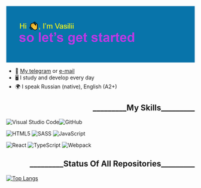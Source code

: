 <img align="center" src="https://github.com/doctap/doctap/blob/main/header.png" alt="image">

<ul>
  <li>📩 <a href="https://t.me/step_forward_vn">My telegram</a> or <a href="https://vasilij.alexsandrovich@gmail.com">e-mail</a></li>
  <li>🖥 I study and develop every day</li>
  <li>🌍 I speak Russian (native), English (A2+)</li>
</ul>

<h2 align="end">_________My Skills_________</h2>

![Visual Studio Code](https://img.shields.io/badge/Visual%20Studio%20Code-0078d7.svg?style=for-the-badge&logo=visual-studio-code&logoColor=white)![GitHub](https://img.shields.io/badge/github-%23121011.svg?style=for-the-badge&logo=github&logoColor=white)

![HTML5](https://img.shields.io/badge/html5-%23E34F26.svg?style=for-the-badge&logo=html5&logoColor=white) ![SASS](https://img.shields.io/badge/SASS-hotpink.svg?style=for-the-badge&logo=SASS&logoColor=white)	![JavaScript](https://img.shields.io/badge/javascript-%23323330.svg?style=for-the-badge&logo=javascript&logoColor=%23F7DF1E)
  
![React](https://img.shields.io/badge/react-%2320232a.svg?style=for-the-badge&logo=react&logoColor=%2361DAFB) ![TypeScript](https://img.shields.io/badge/typescript-%23007ACC.svg?style=for-the-badge&logo=typescript&logoColor=white) ![Webpack](https://img.shields.io/badge/webpack-%238DD6F9.svg?style=for-the-badge&logo=webpack&logoColor=black)

<h2 align="end">_________Status Of All Repositories_________</h2>

[![Top Langs](https://github-readme-stats.vercel.app/api/top-langs/?username=doctap)](https://github.com/anuraghazra/github-readme-stats) 

